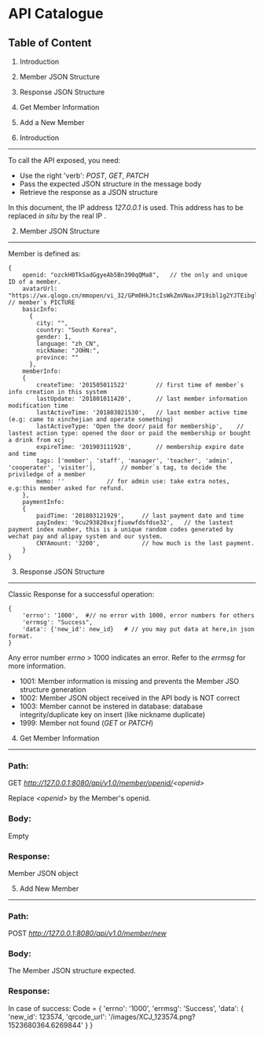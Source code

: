 API Catalogue
=============

Table of Content
----------------

1. Introduction
1. Member JSON Structure
1. Response JSON Structure
1. Get Member Information
1. Add a New Member


1. Introduction
---------------

To call the API exposed, you need:

- Use the right 'verb': *POST*, *GET*, *PATCH*
- Pass the expected JSON structure in the message body
- Retrieve the response as a JSON structure

In this document, the IP address _127.0.0.1_ is used. This address has to be replaced *in situ* by the real IP .


2. Member JSON Structure
------------------------

Member is defined as:

    {
        openid: "ozckH0TkSadGgyeAb5Bn390qQMa8",   // the only and unique ID of a member.
        avatarUrl: "https://wx.qlogo.cn/mmopen/vi_32/GPm0HkJtcIsWkZmVNaxJP19ibl1g2YJTEibglP0UibOZstaRN1lbuMavu1a1Y795p6J1vHz0bM27icibCiat9ERricyng/0",    // member`s PICTURE
        basicInfo:
          {
            city: "",
            country: "South Korea",
            gender: 1,
            language: "zh_CN",
            nickName: "JOHN:",
            province: ""
          },
        memberInfo:
        {
            createTime: '201505011522'        // first time of member`s info creation in this system
            lastUpdate: '201801011420',       // last member information modification time
            lastActiveTime: '201803021530',   // last member active time (e.g: came to xinchejian and operate something)
            lastActiveType: 'Open the door/ paid for membership',    // lastest action type: opened the door or paid the membership or bought a drink from xcj
            expireTime: '201903111928',       // membership expire date and time
            tags: ['member', 'staff', 'manager', 'teacher', 'admin', 'cooperater', 'visiter'],       // member`s tag, to decide the priviledge of a member
            memo: ''            // for admin use: take extra notes, e.g:this member asked for refund.
        },
        paymentInfo:
        {
            paidTime: '201803121929',     // last payment date and time
            payIndex: '9cu293820xxjfiuewfdsfdse32',   // the lastest payment index number, this is a unique random codes generated by wechat pay and alipay system and our system.
            CNYAmount: '3200',            // how much is the last payment.
        }
    }



3. Response JSON Structure
--------------------------

Classic Response for a successful operation:

    {
        'errno': '1000',  #// no error with 1000, error numbers for others
        'errmsg': "Success",
        'data': {'new_id': new_id}   # // you may put data at here,in json format.
    }

Any error number _errno_ > 1000 indicates an error. Refer to the _errmsg_ for more information.

- 1001: Member information is missing and prevents the Member JSO structure generation
- 1002: Member JSON object received in the API body is NOT correct
- 1003: Member cannot be instered in database: database integrity/duplicate key on insert (like nickname duplicate)
- 1999: Member not found (_GET_ or _PATCH_)


    
4. Get Member Information
--------------------------

### Path:
GET _http://127.0.0.1:8080/api/v1.0/member/openid/<openid\>_

Replace _<openid\>_ by the Member's openid.

### Body:
Empty

### Response:
Member JSON object

5. Add New Member
-----------------

### Path:
POST _http://127.0.0.1:8080/api/v1.0/member/new_

### Body:
The Member JSON structure expected. 


### Response:
In case of success:
Code = 
    {
        'errno': '1000', 
        'errmsg': 'Success', 
        'data': 
        {
            'new_id': 123574, 
            'qrcode_url': '/images/XCJ_123574.png?1523680364.6269844'
        }
    }